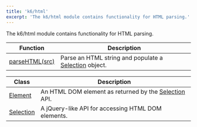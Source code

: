 ```yaml
---
title: 'k6/html'
excerpt: 'The k6/html module contains functionality for HTML parsing.'
---
```


The k6/html module contains functionality for HTML parsing.

| Function                                                      | Description                                                                                      |
| ------------------------------------------------------------- | ------------------------------------------------------------------------------------------------ |
| [parseHTML(src)](/v0.32/javascript-api/k6-html/parsehtml-src) | Parse an HTML string and populate a [Selection](/v0.32/javascript-api/k6-html/selection) object. |

| Class                                                | Description                                                                                      |
| ---------------------------------------------------- | ------------------------------------------------------------------------------------------------ |
| [Element](/v0.32/javascript-api/k6-html/element)     | An HTML DOM element as returned by the [Selection](/v0.32/javascript-api/k6-html/selection) API. |
| [Selection](/v0.32/javascript-api/k6-html/selection) | A jQuery-like API for accessing HTML DOM elements.                                               |
